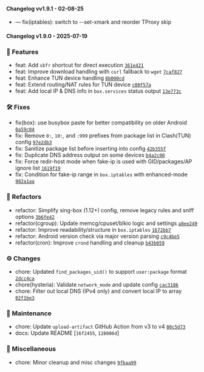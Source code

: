 #### Changelog vv1.9.1 - 02-08-25
- — fix(iptables): switch to --set-xmark and reorder TProxy skip

#### Changelog v1.9.0 - 2025-07-19

### 🚀 Features
- feat: Add `sbfr` shortcut for direct execution [`361e421`]
- feat: Improve download handling with `curl` fallback to `wget` [`7caf827`]
- feat: Enhance TUN device handling [`8b000cd`]
- feat: Extend routing/NAT rules for TUN device [`c80f57a`]
- feat: Add local IP & DNS info in `box.services` status output [`13e773c`]

### 🛠 Fixes
- fix(box): use busybox paste for better compatibility on older Android [`0a59c04`]
- fix: Remove `0:`, `10:`, and `:999` prefixes from package list in Clash(TUN) config [`97e2db3`]
- fix: Sanitize package list before inserting into config [`42b355f`]
- fix: Duplicate DNS address output on some devices [`b4a2c00`]
- fix: Force redir-host mode when fake-ip is used with GID/packages/AP ignore list [`1619f19`]
- fix: Condition for fake-ip range in `box.iptables` with enhanced-mode [`982a1aa`]

### 🧼 Refactors
- refactor: Simplify sing-box (1.12+) config, remove legacy rules and sniff options [`3b6fe42`]
- refactor(cgroup): Update memcg/cpuset/blkio logic and settings [`a8ee249`]
- refactor: Improve readability/structure in `box.iptables` [`1672bb7`]
- refactor: Android version check via major version parsing [`c9c4be5`]
- refactor(cron): Improve `crond` handling and cleanup [`b43b059`]

### ⚙️ Changes
- chore: Updated `find_packages_uid()` to support `user:package` format [`2dcc4ca`]
- chore(hysteria): Validate `network_mode` and update config [`cac3186`]
- chore: Filter out local DNS (IPv4 only) and convert local IP to array [`02f1be3`]

### 🧰 Maintenance
- chore: Update `upload-artifact` GitHub Action from v3 to v4 [`80c5d73`]
- docs: Update README [`16f2455`, `128006d`]

### 🧹 Miscellaneous
- chore: Minor cleanup and misc changes [`9fbaa99`]

<!-- Commit References -->
[`361e421`]: https://github.com/taamarin/box_for_magisk/commit/361e421
[`7caf827`]: https://github.com/taamarin/box_for_magisk/commit/7caf827
[`8b000cd`]: https://github.com/taamarin/box_for_magisk/commit/8b000cd
[`c80f57a`]: https://github.com/taamarin/box_for_magisk/commit/c80f57a
[`13e773c`]: https://github.com/taamarin/box_for_magisk/commit/13e773c
[`0a59c04`]: https://github.com/taamarin/box_for_magisk/commit/0a59c04
[`97e2db3`]: https://github.com/taamarin/box_for_magisk/commit/97e2db3
[`42b355f`]: https://github.com/taamarin/box_for_magisk/commit/42b355f
[`b4a2c00`]: https://github.com/taamarin/box_for_magisk/commit/b4a2c00
[`1619f19`]: https://github.com/taamarin/box_for_magisk/commit/1619f19
[`982a1aa`]: https://github.com/taamarin/box_for_magisk/commit/982a1aa
[`3b6fe42`]: https://github.com/taamarin/box_for_magisk/commit/3b6fe42
[`a8ee249`]: https://github.com/taamarin/box_for_magisk/commit/a8ee249
[`1672bb7`]: https://github.com/taamarin/box_for_magisk/commit/1672bb7
[`c9c4be5`]: https://github.com/taamarin/box_for_magisk/commit/c9c4be5
[`b43b059`]: https://github.com/taamarin/box_for_magisk/commit/b43b059
[`2dcc4ca`]: https://github.com/taamarin/box_for_magisk/commit/2dcc4ca
[`cac3186`]: https://github.com/taamarin/box_for_magisk/commit/cac3186
[`02f1be3`]: https://github.com/taamarin/box_for_magisk/commit/02f1be3
[`80c5d73`]: https://github.com/taamarin/box_for_magisk/commit/80c5d73
[`16f2455`]: https://github.com/taamarin/box_for_magisk/commit/16f2455
[`128006d`]: https://github.com/taamarin/box_for_magisk/commit/128006d
[`9fbaa99`]: https://github.com/taamarin/box_for_magisk/commit/9fbaa99